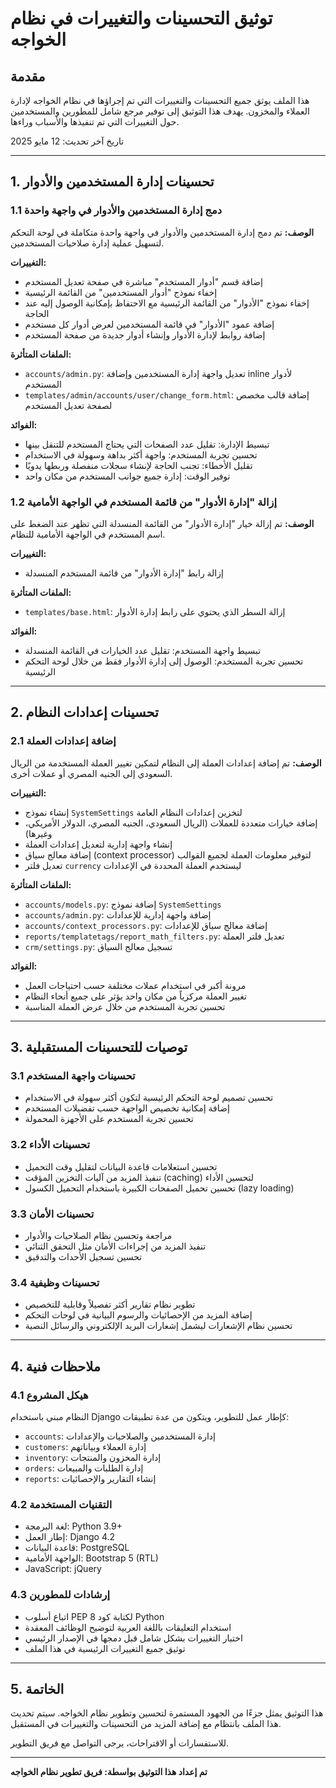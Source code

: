 # توثيق التحسينات والتغييرات في نظام الخواجه

## مقدمة

هذا الملف يوثق جميع التحسينات والتغييرات التي تم إجراؤها في نظام الخواجه لإدارة العملاء والمخزون. يهدف هذا التوثيق إلى توفير مرجع شامل للمطورين والمستخدمين حول التغييرات التي تم تنفيذها والأسباب وراءها.

تاريخ آخر تحديث: 12 مايو 2025

---

## 1. تحسينات إدارة المستخدمين والأدوار

### 1.1 دمج إدارة المستخدمين والأدوار في واجهة واحدة

**الوصف:**
تم دمج إدارة المستخدمين والأدوار في واجهة واحدة متكاملة في لوحة التحكم لتسهيل عملية إدارة صلاحيات المستخدمين.

**التغييرات:**
- إضافة قسم "أدوار المستخدم" مباشرة في صفحة تعديل المستخدم
- إخفاء نموذج "أدوار المستخدمين" من القائمة الرئيسية
- إخفاء نموذج "الأدوار" من القائمة الرئيسية مع الاحتفاظ بإمكانية الوصول إليه عند الحاجة
- إضافة عمود "الأدوار" في قائمة المستخدمين لعرض أدوار كل مستخدم
- إضافة روابط لإدارة الأدوار وإنشاء أدوار جديدة من صفحة المستخدم

**الملفات المتأثرة:**
- `accounts/admin.py`: تعديل واجهة إدارة المستخدمين وإضافة inline لأدوار المستخدم
- `templates/admin/accounts/user/change_form.html`: إضافة قالب مخصص لصفحة تعديل المستخدم

**الفوائد:**
- تبسيط الإدارة: تقليل عدد الصفحات التي يحتاج المستخدم للتنقل بينها
- تحسين تجربة المستخدم: واجهة أكثر بداهة وسهولة في الاستخدام
- تقليل الأخطاء: تجنب الحاجة لإنشاء سجلات منفصلة وربطها يدويًا
- توفير الوقت: إدارة جميع جوانب المستخدم من مكان واحد

### 1.2 إزالة "إدارة الأدوار" من قائمة المستخدم في الواجهة الأمامية

**الوصف:**
تم إزالة خيار "إدارة الأدوار" من القائمة المنسدلة التي تظهر عند الضغط على اسم المستخدم في الواجهة الأمامية للنظام.

**التغييرات:**
- إزالة رابط "إدارة الأدوار" من قائمة المستخدم المنسدلة

**الملفات المتأثرة:**
- `templates/base.html`: إزالة السطر الذي يحتوي على رابط إدارة الأدوار

**الفوائد:**
- تبسيط واجهة المستخدم: تقليل عدد الخيارات في القائمة المنسدلة
- تحسين تجربة المستخدم: الوصول إلى إدارة الأدوار فقط من خلال لوحة التحكم الرئيسية

---

## 2. تحسينات إعدادات النظام

### 2.1 إضافة إعدادات العملة

**الوصف:**
تم إضافة إعدادات العملة إلى النظام لتمكين تغيير العملة المستخدمة من الريال السعودي إلى الجنيه المصري أو عملات أخرى.

**التغييرات:**
- إنشاء نموذج `SystemSettings` لتخزين إعدادات النظام العامة
- إضافة خيارات متعددة للعملات (الريال السعودي، الجنيه المصري، الدولار الأمريكي، وغيرها)
- إنشاء واجهة إدارية لتعديل إعدادات العملة
- إضافة معالج سياق (context processor) لتوفير معلومات العملة لجميع القوالب
- تعديل فلتر `currency` ليستخدم العملة المحددة في الإعدادات

**الملفات المتأثرة:**
- `accounts/models.py`: إضافة نموذج `SystemSettings`
- `accounts/admin.py`: إضافة واجهة إدارية للإعدادات
- `accounts/context_processors.py`: إضافة معالج سياق للإعدادات
- `reports/templatetags/report_math_filters.py`: تعديل فلتر العملة
- `crm/settings.py`: تسجيل معالج السياق

**الفوائد:**
- مرونة أكبر في استخدام عملات مختلفة حسب احتياجات العمل
- تغيير العملة مركزياً من مكان واحد يؤثر على جميع أنحاء النظام
- تحسين تجربة المستخدم من خلال عرض العملة المناسبة

---

## 3. توصيات للتحسينات المستقبلية

### 3.1 تحسينات واجهة المستخدم
- تحسين تصميم لوحة التحكم الرئيسية لتكون أكثر سهولة في الاستخدام
- إضافة إمكانية تخصيص الواجهة حسب تفضيلات المستخدم
- تحسين تجربة المستخدم على الأجهزة المحمولة

### 3.2 تحسينات الأداء
- تحسين استعلامات قاعدة البيانات لتقليل وقت التحميل
- تنفيذ المزيد من آليات التخزين المؤقت (caching) لتحسين الأداء
- تحسين تحميل الصفحات الكبيرة باستخدام التحميل الكسول (lazy loading)

### 3.3 تحسينات الأمان
- مراجعة وتحسين نظام الصلاحيات والأدوار
- تنفيذ المزيد من إجراءات الأمان مثل التحقق الثنائي
- تحسين تسجيل الأحداث والتدقيق

### 3.4 تحسينات وظيفية
- تطوير نظام تقارير أكثر تفصيلاً وقابلية للتخصيص
- إضافة المزيد من الإحصائيات والرسوم البيانية في لوحات التحكم
- تحسين نظام الإشعارات ليشمل إشعارات البريد الإلكتروني والرسائل النصية

---

## 4. ملاحظات فنية

### 4.1 هيكل المشروع
النظام مبني باستخدام Django كإطار عمل للتطوير، ويتكون من عدة تطبيقات:
- `accounts`: إدارة المستخدمين والصلاحيات والإعدادات
- `customers`: إدارة العملاء وبياناتهم
- `inventory`: إدارة المخزون والمنتجات
- `orders`: إدارة الطلبات والمبيعات
- `reports`: إنشاء التقارير والإحصائيات

### 4.2 التقنيات المستخدمة
- لغة البرمجة: Python 3.9+
- إطار العمل: Django 4.2
- قاعدة البيانات: PostgreSQL
- الواجهة الأمامية: Bootstrap 5 (RTL)
- JavaScript: jQuery

### 4.3 إرشادات للمطورين
- اتباع أسلوب PEP 8 لكتابة كود Python
- استخدام التعليقات باللغة العربية لتوضيح الوظائف المعقدة
- اختبار التغييرات بشكل شامل قبل دمجها في الإصدار الرئيسي
- توثيق جميع التغييرات الرئيسية في هذا الملف

---

## 5. الخاتمة

هذا التوثيق يمثل جزءًا من الجهود المستمرة لتحسين وتطوير نظام الخواجه. سيتم تحديث هذا الملف بانتظام مع إضافة المزيد من التحسينات والتغييرات في المستقبل.

للاستفسارات أو الاقتراحات، يرجى التواصل مع فريق التطوير.

---

**تم إعداد هذا التوثيق بواسطة: فريق تطوير نظام الخواجه**
